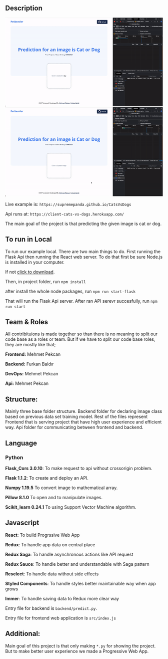 ## Description

![Predicting an example for cat](./cat.gif)
![Predicting an example for dog](./dog.gif)

Live example is: `https://supremepanda.github.io/CatsVsDogs`

Api runs at: `https://client-cats-vs-dogs.herokuapp.com/`

The main goal of the project is that predicting the given image is cat or dog.

## To run in Local

To run our example local. There are two main things to do. First running the Flask Api then running the
React web server. To do that first be sure Node.js is installed in your computer.

If not <a href="https://nodejs.org/en" target="_blank">click to download</a>.

Then, in project folder, run
`npm install`

after install the whole node packages, run
`npm run start-flask`

That will run the Flask Api server.
After ran API serevr succesfully, run
`npm run start`

## Team & Roles

All contribituions is made together so than there is no meaning to split our code base as a roles or team.
But if we have to split our code base roles, they are mostly like that;

**Frontend:** Mehmet Pekcan

**Backend:** Furkan Baldır

**DevOps:** Mehmet Pekcan

**Api:** Mehmet Pekcan

## Structure:

Mainly three base folder structure.
Backend folder for declaring image class based on previous data set training model.
Rest of the files represent Frontend that is serving project that have high user experience and efficient way.
Api folder for communicating between frontend and backend.

## Language

### Python

**Flask_Cors 3.0.10**: To make request to api without crossorigin problem.

**Flask 1.1.2**: To create and deploy an API.

**Numpy 1.19.5** To convert image to mathematical array.

**Pillow 8.1.0** To open and to manipulate images.

**Scikit_learn 0.24.1** To using Support Vector Machine algorithm.

## Javascript

**React**: To build Progrssive Web App

**Redux**: To handle app data on central place

**Redux Saga**: To handle asynchronous actions like API request

**Redux Sauce**: To handle better and understandable with Saga pattern

**Reselect**: To handle data without side effects

**Styled Components**: To handle styles better maintainable way when app grows

**Immer**: To handle saving data to Redux more clear way

Entry file for backend is `backend/predict.py`.

Entry file for frontend web application is `src/index.js`

## Additional:

Main goal of this project is that only making `*.py` for showing the project. But to make better user experience we made a Progressive Web App.
